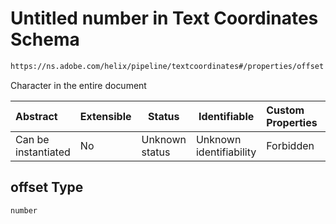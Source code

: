 # Untitled number in Text Coordinates Schema

```txt
https://ns.adobe.com/helix/pipeline/textcoordinates#/properties/offset
```

Character in the entire document


| Abstract            | Extensible | Status         | Identifiable            | Custom Properties | Additional Properties | Access Restrictions | Defined In                                                                          |
| :------------------ | ---------- | -------------- | ----------------------- | :---------------- | --------------------- | ------------------- | ----------------------------------------------------------------------------------- |
| Can be instantiated | No         | Unknown status | Unknown identifiability | Forbidden         | Allowed               | none                | [textcoordinates.schema.json\*](textcoordinates.schema.json "open original schema") |

## offset Type

`number`
